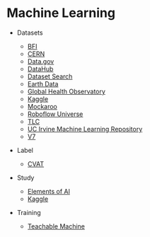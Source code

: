 # Machine Learning

- Datasets

  - [BFI](https://www.bfi.org.uk/industry-data-insights)
  - [CERN](https://opendata.cern.ch/)
  - [Data.gov](https://data.gov/)
  - [DataHub](https://datahub.io/collections)
  - [Dataset Search](https://datasetsearch.research.google.com/)
  - [Earth Data](https://www.earthdata.nasa.gov/)
  - [Global Health Observatory](https://apps.who.int/gho/data/node.home)
  - [Kaggle](https://www.kaggle.com/datasets)
  - [Mockaroo](https://www.mockaroo.com/)
  - [Roboflow Universe](https://universe.roboflow.com/)
  - [TLC](https://www.nyc.gov/site/tlc/about/tlc-trip-record-data.page)
  - [UC Irvine Machine Learning Repository](https://archive.ics.uci.edu/datasets)
  - [V7](https://www.v7labs.com/open-datasets)

- Label
  - [CVAT](https://www.cvat.ai/)
- Study
  - [Elements of AI](https://elementsofai.com/s)
  - [Kaggle](https://www.kaggle.com/)
- Training
  - [Teachable Machine](https://teachablemachine.withgoogle.com/)
